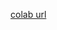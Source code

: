 [colab url](https://colab.research.google.com/github/mathmechterver/stat2021/blob/master/prac15/stat15.ipynb)
